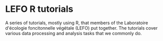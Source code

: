 # LEFO R tutorials
A series of tutorials, mostly using R, that members of the Laboratoire d'écologie foncitonnelle végétale (LEFO) put together. The tutorials cover various data processing and analysis tasks that we commonly do.
